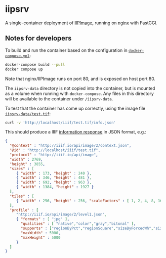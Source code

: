 # iipsrv

A single-container deployment of [IIPImage](https://iipimage.sourceforge.io),
running on [nginx](http://nginx.org/en/) with FastCGI.

## Notes for developers

To build and run the container based on the configuration in
[`docker-compose.yml`](docker-compose.yml):

```sh
docker-compose build --pull
docker compose up
```

Note that nginx/IIPImage runs on port 80, and is exposed on host port 80.

The `iipsrv-data` directory is not copied into the container, but is mounted
as a volume when running with `docker-compose`. Any files in this directory
will be available to the container under `/iipsrv-data`.

To test that the container has come up correctly, using the image file
[`iipsrv-data/test.tif`](iipsrv-data/test.tif):

```sh
curl -v 'http://localhost/iiif/test.tif/info.json'
```

This should produce a IIIF [information response](https://iiif.io/api/image/2.0/#information-request) 
in JSON format, e.g.:

```json
{
  "@context" : "http://iiif.io/api/image/2/context.json",
  "@id" : "http://localhost/iiif/test.tif",
  "protocol" : "http://iiif.io/api/image",
  "width" : 2769,
  "height" : 3855,
  "sizes" : [
     { "width" : 173, "height" : 240 },
     { "width" : 346, "height" : 481 },
     { "width" : 692, "height" : 963 },
     { "width" : 1384, "height" : 1927 }
  ],
  "tiles" : [
     { "width" : 256, "height" : 256, "scaleFactors" : [ 1, 2, 4, 8, 16 ] }
  ],
  "profile" : [
     "http://iiif.io/api/image/2/level1.json",
     { "formats" : [ "jpg" ],
       "qualities" : [ "native","color","gray","bitonal" ],
       "supports" : ["regionByPct","regionSquare","sizeByForcedWh","sizeByWh","sizeAboveFull","rotationBy90s","mirroring"],
       "maxWidth" : 5000,
       "maxHeight" : 5000
     }
  ]
}
```
